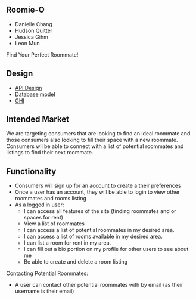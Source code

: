 ## Roomie-O

* Danielle Chang
* Hudson Quitter
* Jessica Gihm
* Leon Mun

Find Your Perfect Roommate!

## Design

* [API Design](http://localhost:8000/docs)
* [Database model](data-model.MD)
* [GHI](ghi.MD)

## Intended Market

We are targeting consumers that are looking to find an ideal roommate and those consumers also looking to fill their space with a new roommate. Consumers wil be able to connect with a list of potential roommates and listings to find their next roommate.

## Functionality

- Consumers will sign up for an account to create a their preferences
- Once a user has an account, they will be able to login to view other roommates and rooms listing
- As a logged in user:
    - I can access all features of the site (finding roommates and or spaces for rent)
    - View a list of roommates
    - I can access a list of potential roommates in my desired area.
    - I can access a list of rooms available in my desired area.
    - I can list a room for rent in my area.
    - I can fill out a bio portion on my profile for other users to see about me
    - Be able to create and delete a room listing

Contacting Potential Roommates:
- A user can contact other potential roommates with by email (as their username is their email)

